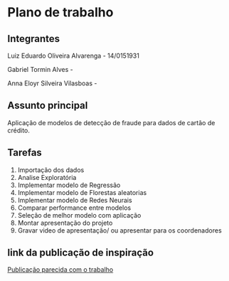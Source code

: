 
# Plano de trabalho

## Integrantes

Luiz Eduardo Oliveira Alvarenga - 14/0151931

Gabriel Tormin Alves -

Anna Eloyr Silveira Vilasboas -

## Assunto principal

Aplicação de modelos de detecção de fraude para  dados de cartão de crédito.

## Tarefas

1. Importação dos dados
2. Analise Exploratória
3. Implementar modelo de Regressão
4. Implementar modelo de Florestas aleatorias
5. Implementar modelo de Redes Neurais
6. Comparar performance entre modelos
7. Seleção de melhor modelo com aplicação
8. Montar apresentação do projeto
9. Gravar video de apresentação/ ou apresentar para os coordenadores

## link da publicação de inspiração

[Publicação parecida com o trabalho](https://towardsdatascience.com/protecting-your-money-detecting-credit-card-fraud-with-ml-dl-2c4a9b9a0779)
